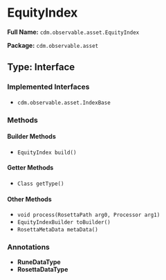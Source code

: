 # EquityIndex

**Full Name:** `cdm.observable.asset.EquityIndex`

**Package:** `cdm.observable.asset`

## Type: Interface

### Implemented Interfaces

- `cdm.observable.asset.IndexBase`

### Methods

#### Builder Methods

- `EquityIndex build()`

#### Getter Methods

- `Class getType()`

#### Other Methods

- `void process(RosettaPath arg0, Processor arg1)`
- `EquityIndexBuilder toBuilder()`
- `RosettaMetaData metaData()`

### Annotations

- **RuneDataType**
- **RosettaDataType**

